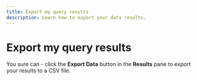 ```yaml
---
title: Export my query results
description: Learn how to export your data results.
---
```

# Export my query results

You sure can - click the **Export Data** button in the **Results** pane to export your results to a CSV file.

